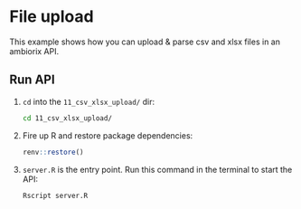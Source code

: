 # File upload

This example shows how you can upload & parse csv and xlsx files in an ambiorix
API.

## Run API

1. `cd` into the `11_csv_xlsx_upload/` dir:

    ```bash
    cd 11_csv_xlsx_upload/
    ```

1. Fire up R and restore package dependencies:

    ```r
    renv::restore()
    ```

1. `server.R` is the entry point. Run this command in the terminal to start the
   API:

    ```bash
    Rscript server.R
    ```

